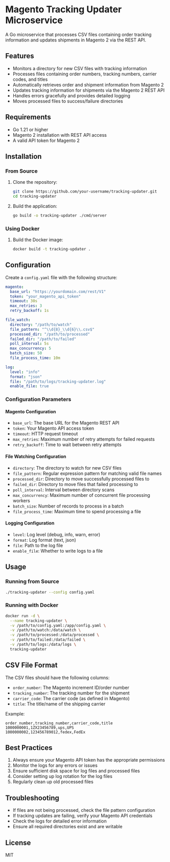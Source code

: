 # Magento Tracking Updater Microservice

A Go microservice that processes CSV files containing order tracking information and updates shipments in Magento 2 via the REST API.

## Features

- Monitors a directory for new CSV files with tracking information
- Processes files containing order numbers, tracking numbers, carrier codes, and titles
- Automatically retrieves order and shipment information from Magento 2
- Updates tracking information for shipments via the Magento 2 REST API
- Handles errors gracefully and provides detailed logging
- Moves processed files to success/failure directories

## Requirements

- Go 1.21 or higher
- Magento 2 installation with REST API access
- A valid API token for Magento 2

## Installation

### From Source

1. Clone the repository:
   ```bash
   git clone https://github.com/your-username/tracking-updater.git
   cd tracking-updater
   ```

2. Build the application:
   ```bash
   go build -o tracking-updater ./cmd/server
   ```

### Using Docker

1. Build the Docker image:
   ```bash
   docker build -t tracking-updater .
   ```

## Configuration

Create a `config.yaml` file with the following structure:

```yaml
magento:
  base_url: "https://yourdomain.com/rest/V1"
  token: "your_magento_api_token"
  timeout: 30s
  max_retries: 3
  retry_backoff: 1s

file_watch:
  directory: "/path/to/watch"
  file_pattern: "^\\d{8}_\\d{6}\\.csv$"
  processed_dir: "/path/to/processed"
  failed_dir: "/path/to/failed"
  poll_interval: 5s
  max_concurrency: 5
  batch_size: 50
  file_process_time: 10m

log:
  level: "info"
  format: "json"
  file: "/path/to/logs/tracking-updater.log"
  enable_file: true
```

### Configuration Parameters

#### Magento Configuration

- `base_url`: The base URL for the Magento REST API
- `token`: Your Magento API access token
- `timeout`: HTTP request timeout
- `max_retries`: Maximum number of retry attempts for failed requests
- `retry_backoff`: Time to wait between retry attempts

#### File Watching Configuration

- `directory`: The directory to watch for new CSV files
- `file_pattern`: Regular expression pattern for matching valid file names
- `processed_dir`: Directory to move successfully processed files to
- `failed_dir`: Directory to move files that failed processing to
- `poll_interval`: Interval between directory scans
- `max_concurrency`: Maximum number of concurrent file processing workers
- `batch_size`: Number of records to process in a batch
- `file_process_time`: Maximum time to spend processing a file

#### Logging Configuration

- `level`: Log level (debug, info, warn, error)
- `format`: Log format (text, json)
- `file`: Path to the log file
- `enable_file`: Whether to write logs to a file

## Usage

### Running from Source

```bash
./tracking-updater --config config.yaml
```

### Running with Docker

```bash
docker run -d \
  --name tracking-updater \
  -v /path/to/config.yaml:/app/config.yaml \
  -v /path/to/watch:/data/watch \
  -v /path/to/processed:/data/processed \
  -v /path/to/failed:/data/failed \
  -v /path/to/logs:/data/logs \
  tracking-updater
```

## CSV File Format

The CSV files should have the following columns:

- `order_number`: The Magento increment ID/order number
- `tracking_number`: The tracking number for the shipment
- `carrier_code`: The carrier code (as defined in Magento)
- `title`: The title/name of the shipping carrier

Example:

```csv
order_number,tracking_number,carrier_code,title
1000000001,1ZX23456789,ups,UPS
1000000002,123456789012,fedex,FedEx
```

## Best Practices

1. Always ensure your Magento API token has the appropriate permissions
2. Monitor the logs for any errors or issues
3. Ensure sufficient disk space for log files and processed files
4. Consider setting up log rotation for the log files
5. Regularly clean up old processed files

## Troubleshooting

- If files are not being processed, check the file pattern configuration
- If tracking updates are failing, verify your Magento API credentials
- Check the logs for detailed error information
- Ensure all required directories exist and are writable

## License

MIT